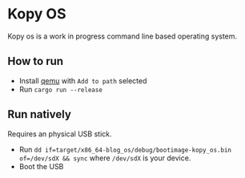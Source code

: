 # Kopy OS
Kopy os is a work in progress command line based operating system.

## How to run
* Install [qemu](https://www.qemu.org/download/) with `Add to path` selected
* Run `cargo run --release`

## Run natively
Requires an physical USB stick.
* Run `dd if=target/x86_64-blog_os/debug/bootimage-kopy_os.bin of=/dev/sdX && sync` where `/dev/sdX` is your device.
* Boot the USB